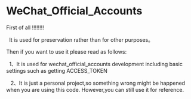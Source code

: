 # WeChat_Official_Accounts
First of all !!!!!!!!

    It is used for preservation rather than for other purposes。
    
Then if you want to use it please read as follows:

    1、It is used for wechat_official_accounts development including basic settings such as getting ACCESS_TOKEN 

    2、It is just a personal project,so something wrong might be happened when you are using this code. However,you can still use it for reference.

